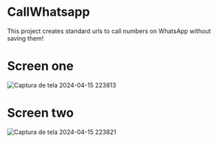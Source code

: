 # CallWhatsapp
This project creates standard urls to call numbers on WhatsApp without saving them!

# Screen one
![Captura de tela 2024-04-15 223813](https://github.com/PatrickHubner/CallWhatsapp/assets/100246090/72a1c93d-68bb-420b-a0be-53319b2cb619)

# Screen two
![Captura de tela 2024-04-15 223821](https://github.com/PatrickHubner/CallWhatsapp/assets/100246090/ef73cb6b-97ac-4864-ae9a-1ddcba25cbac)

